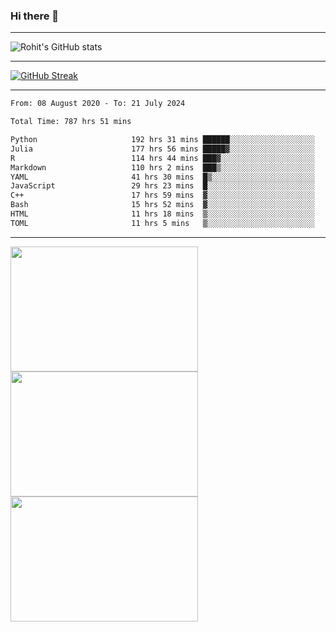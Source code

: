 ### Hi there 👋

<hr/>

![Rohit's GitHub stats](https://github-readme-stats.vercel.app/api?username=RohitRathore1&show_icons=true&theme=transparent)

<hr/>

[![GitHub Streak](http://github-readme-streak-stats.herokuapp.com?user=RohitRathore1&theme=dark&mode=weekly)](https://git.io/streak-stats)

<hr/>

<!--START_SECTION:waka-->

```txt
From: 08 August 2020 - To: 21 July 2024

Total Time: 787 hrs 51 mins

Python                     192 hrs 31 mins ██████░░░░░░░░░░░░░░░░░░░   24.44 %
Julia                      177 hrs 56 mins █████▓░░░░░░░░░░░░░░░░░░░   22.59 %
R                          114 hrs 44 mins ███▓░░░░░░░░░░░░░░░░░░░░░   14.56 %
Markdown                   110 hrs 2 mins  ███▒░░░░░░░░░░░░░░░░░░░░░   13.97 %
YAML                       41 hrs 30 mins  █▒░░░░░░░░░░░░░░░░░░░░░░░   05.27 %
JavaScript                 29 hrs 23 mins  █░░░░░░░░░░░░░░░░░░░░░░░░   03.73 %
C++                        17 hrs 59 mins  ▓░░░░░░░░░░░░░░░░░░░░░░░░   02.28 %
Bash                       15 hrs 52 mins  ▓░░░░░░░░░░░░░░░░░░░░░░░░   02.02 %
HTML                       11 hrs 18 mins  ▒░░░░░░░░░░░░░░░░░░░░░░░░   01.44 %
TOML                       11 hrs 5 mins   ▒░░░░░░░░░░░░░░░░░░░░░░░░   01.41 %
```

<!--END_SECTION:waka-->

<hr/>

<p>
  <img src="https://wakatime.com/share/@TeAmp0is0N/0205e68a-e5ed-48bf-b870-3c94c1fa77d3.svg" width="300" height="200">
  <img src="https://wakatime.com/share/@TeAmp0is0N/3935ee43-08a3-493e-8b95-60c1f9204b15.svg" width="300" height="200">
  <img src="https://wakatime.com/share/@TeAmp0is0N/8717aacc-7340-44e0-abb1-987dc9823fcd.svg" width="300" height="200">
</p>




